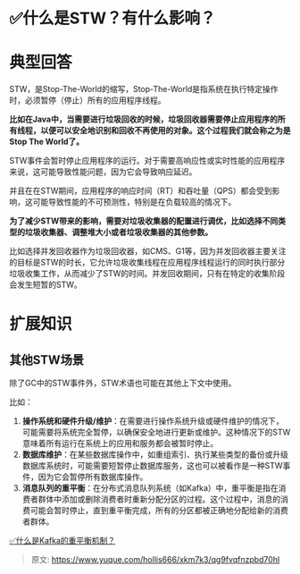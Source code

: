 # ✅什么是STW？有什么影响？

# 典型回答


STW，是Stop-The-World的缩写，Stop-The-World是指系统在执行特定操作时，必须暂停（停止）所有的应用程序线程。



**比如在Java中，当需要进行垃圾回收的时候，垃圾回收器需要停止应用程序的所有线程，以便可以安全地识别和回收不再使用的对象。这个过程我们就会称之为是Stop The World了。**



STW事件会暂时停止应用程序的运行。对于需要高响应性或实时性能的应用程序来说，这可能导致性能问题，因为它会导致响应延迟。



并且在在STW期间，应用程序的响应时间（RT）和吞吐量（QPS）都会受到影响，这可能导致性能的不可预测性，特别是在负载较高的情况下。



**为了减少STW带来的影响，需要对垃圾收集器的配置进行调优，比如选择不同类型的垃圾收集器、调整堆大小或者垃圾收集器的其他参数。**



比如选择并发回收器作为垃圾回收器，如CMS、G1等，因为并发回收器主要关注的目标是STW的时长，它允许垃圾收集线程在应用程序线程运行的同时执行部分垃圾收集工作，从而减少了STW的时间。并发回收期间，只有在特定的收集阶段会发生短暂的STW。



# 扩展知识


## 其他STW场景


除了GC中的STW事件外，STW术语也可能在其他上下文中使用。



比如：



1. **操作系统和硬件升级/维护**：在需要进行操作系统升级或硬件维护的情况下，可能需要将系统完全暂停，以确保安全地进行更新或维护。这种情况下的STW意味着所有运行在系统上的应用和服务都会被暂时停止。
2. **数据库维护**：在某些数据库操作中，如重组索引、执行某些类型的备份或升级数据库系统时，可能需要短暂停止数据库服务，这也可以被看作是一种STW事件，因为它会暂停所有数据库操作。
3. **消息队列的重平衡**：在分布式消息队列系统（如Kafka）中，重平衡是指在消费者群体中添加或删除消费者时重新分配分区的过程。这个过程中，消息的消费可能会暂时停止，直到重平衡完成，所有的分区都被正确地分配给新的消费者群体。

[✅什么是Kafka的重平衡机制？](https://www.yuque.com/hollis666/xkm7k3/rqzepcxvq2a1w2e9)





> 原文: <https://www.yuque.com/hollis666/xkm7k3/qg9fvqfnzpbd70hl>